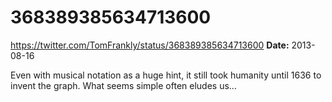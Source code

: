 # 368389385634713600
https://twitter.com/TomFrankly/status/368389385634713600
**Date:** 2013-08-16

Even with musical notation as a huge hint, it still took humanity until 1636 to invent the graph. What seems simple often eludes us…
